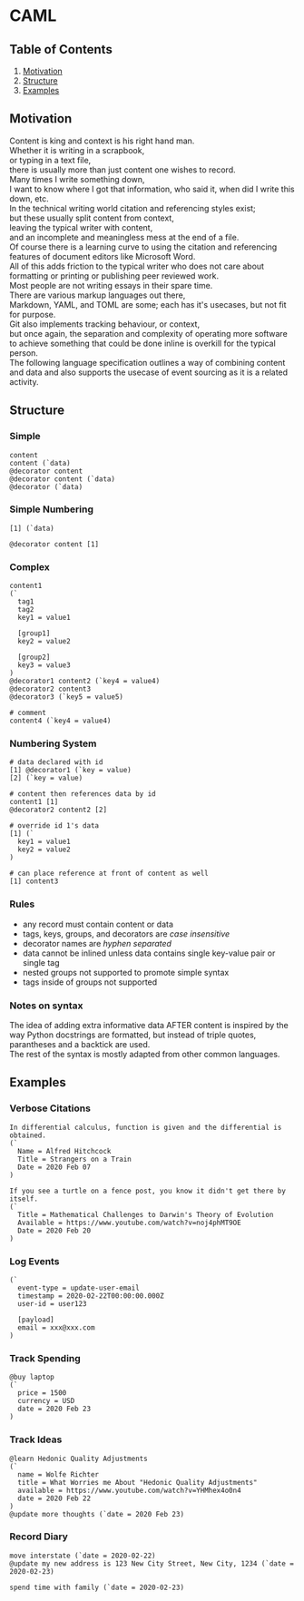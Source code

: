 # CAML

## Table of Contents

1. [Motivation](#motivation)
1. [Structure](#structure)
1. [Examples](#examples)

## Motivation

Content is king and context is his right hand man.  
Whether it is writing in a scrapbook,  
or typing in a text file,  
there is usually more than just content one wishes to record.  
Many times I write something down,  
I want to know where I got that information, who said it, when did I write this down, etc.   
In the technical writing world citation and referencing styles exist;  
but these usually split content from context,  
leaving the typical writer with content,  
and an incomplete and meaningless mess at the end of a file.  
Of course there is a learning curve to using the citation and referencing features of document editors like Microsoft Word.  
All of this adds friction to the typical writer who does not care about formatting or printing or publishing peer reviewed work.  
Most people are not writing essays in their spare time.  
There are various markup languages out there,  
Markdown, YAML, and TOML are some; each has it's usecases, but not fit for purpose.  
Git also implements tracking behaviour, or context,  
but once again, the separation and complexity of operating more software to achieve something that could be done inline is overkill for the typical person.  
The following language specification outlines a way of combining content and data and also supports the usecase of event sourcing as it is a related activity.

## Structure

### Simple
```
content
content (`data)
@decorator content
@decorator content (`data) 
@decorator (`data) 
```
### Simple Numbering
```
[1] (`data)

@decorator content [1]
```
### Complex 
```
content1
(`
  tag1
  tag2
  key1 = value1

  [group1]
  key2 = value2

  [group2]
  key3 = value3
)
@decorator1 content2 (`key4 = value4)
@decorator2 content3
@decorator3 (`key5 = value5)

# comment
content4 (`key4 = value4)
```
### Numbering System
```
# data declared with id
[1] @decorator1 (`key = value)
[2] (`key = value)

# content then references data by id
content1 [1]
@decorator2 content2 [2]

# override id 1's data
[1] (`
  key1 = value1
  key2 = value2
)

# can place reference at front of content as well
[1] content3
```
### Rules
- any record must contain content or data
- tags, keys, groups, and decorators are _case insensitive_
- decorator names are _hyphen separated_
- data cannot be inlined unless data contains single key-value pair or single tag
- nested groups not supported to promote simple syntax
- tags inside of groups not supported

### Notes on syntax 

The idea of adding extra informative data AFTER content is inspired by the way Python docstrings are formatted, but instead of triple quotes, parantheses and a backtick are used.  
The rest of the syntax is mostly adapted from other common languages.  

## Examples 

### Verbose Citations
```
In differential calculus, function is given and the differential is obtained.
(`
  Name = Alfred Hitchcock
  Title = Strangers on a Train
  Date = 2020 Feb 07
)

If you see a turtle on a fence post, you know it didn't get there by itself.
(`
  Title = Mathematical Challenges to Darwin's Theory of Evolution
  Available = https://www.youtube.com/watch?v=noj4phMT9OE
  Date = 2020 Feb 20
)

```
### Log Events
```
(`
  event-type = update-user-email
  timestamp = 2020-02-22T00:00:00.000Z
  user-id = user123

  [payload]
  email = xxx@xxx.com
)
```
### Track Spending
```
@buy laptop
(`
  price = 1500
  currency = USD
  date = 2020 Feb 23
)

```
### Track Ideas
```
@learn Hedonic Quality Adjustments
(`
  name = Wolfe Richter
  title = What Worries me About "Hedonic Quality Adjustments"
  available = https://www.youtube.com/watch?v=YHMhex4o0n4
  date = 2020 Feb 22
)
@update more thoughts (`date = 2020 Feb 23)

```
### Record Diary
```
move interstate (`date = 2020-02-22)
@update my new address is 123 New City Street, New City, 1234 (`date = 2020-02-23)

spend time with family (`date = 2020-02-23)
```

